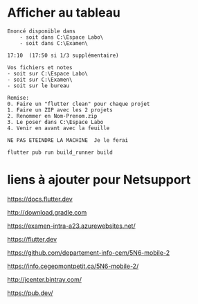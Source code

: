 # Afficher au tableau

```
Enoncé disponible dans 
    - soit dans C:\Espace Labo\
    - soit dans C:\Examen\

17:10  (17:50 si 1/3 supplémentaire)

Vos fichiers et notes 
- soit sur C:\Espace Labo\
- soit sur C:\Examen\
- soit sur le bureau

Remise:
0. Faire un "flutter clean" pour chaque projet
1. Faire un ZIP avec les 2 projets
2. Renommer en Nom-Prenom.zip 
3. Le poser dans C:\Espace Labo
4. Venir en avant avec la feuille

NE PAS ETEINDRE LA MACHINE  Je le ferai

flutter pub run build_runner build
```


# liens à ajouter pour Netsupport
https://docs.flutter.dev 

http://download.gradle.com 

https://examen-intra-a23.azurewebsites.net/

https://flutter.dev 

https://github.com/departement-info-cem/5N6-mobile-2 

https://info.cegepmontpetit.ca/5N6-mobile-2/ 

http://jcenter.bintray.com/  

https://pub.dev/ 
